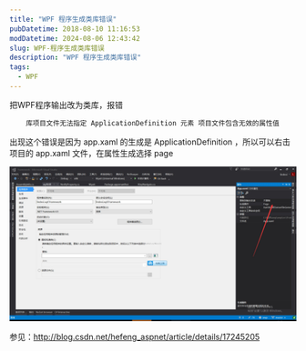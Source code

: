 ```yaml
---
title: "WPF 程序生成类库错误"
pubDatetime: 2018-08-10 11:16:53
modDatetime: 2024-08-06 12:43:42
slug: WPF-程序生成类库错误
description: "WPF 程序生成类库错误"
tags:
  - WPF
---
```





把WPF程序输出改为类库，报错
```csharp
    库项目文件无法指定 ApplicationDefinition 元素 项目文件包含无效的属性值
```

<!--more-->


<!-- CreateTime:2018/8/10 19:16:53 -->

<!-- csdn -->

出现这个错误是因为 app.xaml 的生成是 ApplicationDefinition ，所以可以右击项目的  app.xaml 文件，在属性生成选择 page

![](images/img-modify-05488028c3c6d4754f0ad8a74d16c87e.jpg)

参见：http://blog.csdn.net/hefeng_aspnet/article/details/17245205

